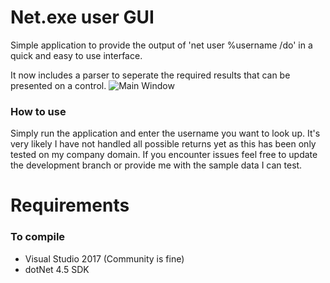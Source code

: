 <div align = "center">

</div>

# Net.exe user GUI

Simple application to provide the output of 'net user %username /do' in a quick and easy to use interface.

It now includes a parser to seperate the required results that can be presented on a control.
![Main Window](https://user-images.githubusercontent.com/14329301/84222398-19da9700-ab0a-11ea-978c-26a7a4de4a1a.png)


### How to use

Simply run the application and enter the username you want to look up.
It's very likely I have not handled all possible returns yet as this has been only tested on my company domain. If you encounter issues feel free to update the development branch or provide me with the sample data I can test. 


# Requirements 

### To compile

* Visual Studio 2017 (Community is fine)
* dotNet 4.5 SDK

